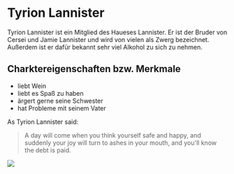 # Tyrion Lannister

Tyrion Lannister ist ein Mitglied des Haueses Lannister. Er ist der Bruder von Cersei und Jamie Lannister und wird von vielen als Zwerg bezeichnet. Außerdem ist er dafür bekannt sehr viel Alkohol zu sich zu nehmen.

## Charktereigenschaften bzw. Merkmale
* liebt Wein
* liebt es Spaß zu haben
* ärgert gerne seine Schwester
* hat Probleme mit seinem Vater


As Tyrion Lannister said:

>A day will come when you think yourself safe and happy, and suddenly your joy will turn to ashes in your mouth, and you'll know the debt is paid.


<img src="http://awoiaf.westeros.org/images/thumb/a/a4/Tyrion_lannister_by_teiiku.jpg/250px-Tyrion_lannister_by_teiiku.jpg"/>